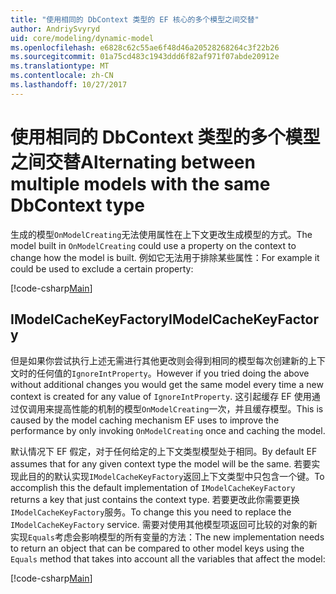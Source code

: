 ```yaml
---
title: "使用相同的 DbContext 类型的 EF 核心的多个模型之间交替"
author: AndriySvyryd
uid: core/modeling/dynamic-model
ms.openlocfilehash: e6828c62c55ae6f48d46a20528268264c3f22b26
ms.sourcegitcommit: 01a75cd483c1943ddd6f82af971f07abde20912e
ms.translationtype: MT
ms.contentlocale: zh-CN
ms.lasthandoff: 10/27/2017
---
```

# <a name="alternating-between-multiple-models-with-the-same-dbcontext-type"></a><span data-ttu-id="7aa7d-102">使用相同的 DbContext 类型的多个模型之间交替</span><span class="sxs-lookup"><span data-stu-id="7aa7d-102">Alternating between multiple models with the same DbContext type</span></span>

<span data-ttu-id="7aa7d-103">生成的模型`OnModelCreating`无法使用属性在上下文更改生成模型的方式。</span><span class="sxs-lookup"><span data-stu-id="7aa7d-103">The model built in `OnModelCreating` could use a property on the context to change how the model is built.</span></span> <span data-ttu-id="7aa7d-104">例如它无法用于排除某些属性：</span><span class="sxs-lookup"><span data-stu-id="7aa7d-104">For example it could be used to exclude a certain property:</span></span>

[!code-csharp[Main](../../../samples/core/DynamicModel/DynamicContext.cs?name=Class)]

## <a name="imodelcachekeyfactory"></a><span data-ttu-id="7aa7d-105">IModelCacheKeyFactory</span><span class="sxs-lookup"><span data-stu-id="7aa7d-105">IModelCacheKeyFactory</span></span>
<span data-ttu-id="7aa7d-106">但是如果你尝试执行上述无需进行其他更改则会得到相同的模型每次创建新的上下文时的任何值的`IgnoreIntProperty`。</span><span class="sxs-lookup"><span data-stu-id="7aa7d-106">However if you tried doing the above without additional changes you would get the same model every time a new context is created for any value of `IgnoreIntProperty`.</span></span> <span data-ttu-id="7aa7d-107">这引起缓存 EF 使用通过仅调用来提高性能的机制的模型`OnModelCreating`一次，并且缓存模型。</span><span class="sxs-lookup"><span data-stu-id="7aa7d-107">This is caused by the model caching mechanism EF uses to improve the performance by only invoking `OnModelCreating` once and caching the model.</span></span>

<span data-ttu-id="7aa7d-108">默认情况下 EF 假定，对于任何给定的上下文类型模型处于相同。</span><span class="sxs-lookup"><span data-stu-id="7aa7d-108">By default EF assumes that for any given context type the model will be the same.</span></span> <span data-ttu-id="7aa7d-109">若要实现此目的的默认实现`IModelCacheKeyFactory`返回上下文类型中只包含一个键。</span><span class="sxs-lookup"><span data-stu-id="7aa7d-109">To accomplish this the default implementation of `IModelCacheKeyFactory` returns a key that just contains the context type.</span></span> <span data-ttu-id="7aa7d-110">若要更改此你需要更换`IModelCacheKeyFactory`服务。</span><span class="sxs-lookup"><span data-stu-id="7aa7d-110">To change this you need to replace the `IModelCacheKeyFactory` service.</span></span> <span data-ttu-id="7aa7d-111">需要对使用其他模型项返回可比较的对象的新实现`Equals`考虑会影响模型的所有变量的方法：</span><span class="sxs-lookup"><span data-stu-id="7aa7d-111">The new implementation needs to return an object that can be compared to other model keys using the `Equals` method that takes into account all the variables that affect the model:</span></span>

[!code-csharp[Main](../../../samples/core/DynamicModel/DynamicModelCacheKeyFactory.cs?name=Class)]
